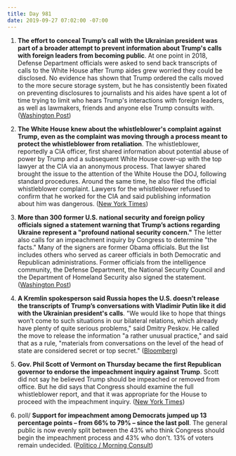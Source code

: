 ```yaml
---
title: Day 981
date: 2019-09-27 07:02:00 -07:00
---
```


1. **The effort to conceal Trump’s call with the Ukrainian president was part of a broader attempt to prevent information about Trump's calls with foreign leaders from becoming public**. At one point in 2018, Defense Department officials were asked to send back transcripts of calls to the White House after Trump aides grew worried they could be disclosed. No evidence has shown that Trump ordered the calls moved to the more secure storage system, but he has consistently been fixated on preventing disclosures to journalists and his aides have spent a lot of time trying to limit who hears Trump's interactions with foreign leaders, as well as lawmakers, friends and anyone else Trump consults with. ([Washington Post](https://www.washingtonpost.com/politics/effort-to-shield-trumps-call-with-ukrainian-leader-was-part-of-broader-secrecy-effort/2019/09/26/dc3a482c-e076-11e9-be96-6adb81821e90_story.html))

2. **The White House knew about the whistleblower's complaint against Trump, even as the complaint was moving through a process meant to protect the whistleblower from retaliation**. The whistleblower, reportedly a CIA officer, first shared information about potential abuse of power by Trump and a subsequent White House cover-up with the top lawyer at the CIA via an anonymous process. That lawyer shared brought the issue to the attention of the White House the DOJ, following standard procedures. Around the same time, he also filed the official whistleblower complaint. Lawyers for the whistleblower refused to confirm that he worked for the CIA and said publishing information about him was dangerous. ([New York Times](https://www.nytimes.com/2019/09/26/us/politics/who-is-whistleblower.html))

3. **More than 300 former U.S. national security and foreign policy officials signed a statement warning that Trump’s actions regarding Ukraine represent a "profound national security concern."** The letter also calls for an impeachment inquiry by Congress to determine "the facts." Many of the signers are former Obama officials. But the list includes others who served as career officials in both Democratic and Republican administrations. Former officials from the intelligence community, the Defense Department, the National Security Council and the Department of Homeland Security also signed the statement. ([Washington Post](https://www.washingtonpost.com/national-security/nearly-300-former-officials-call-trumps-actions-concerning-ukraine-profound-national-security-concern/2019/09/27/254c09ac-e09e-11e9-8dc8-498eabc129a0_story.html)) 

4. **A Kremlin spokesperson said Russia hopes the U.S. doesn’t release the transcripts of Trump’s conversations with Vladimir Putin like it did with the Ukrainian president's calls**. "We would like to hope that things won’t come to such situations in our bilateral relations, which already have plenty of quite serious problems," said Dmitry Peskov. He called the move to release the information "a rather unusual practice," and said that as a rule, "materials from conversations on the level of the head of state are considered secret or top secret." ([Bloomberg](https://www.bloomberg.com/news/articles/2019-09-27/kremlin-hopes-white-house-doesn-t-release-putin-trump-calls))

5. **Gov. Phil Scott of Vermont on Thursday became the first Republican governor to endorse the impeachment inquiry against Trump**. Scott did not say he believed Trump should be impeached or removed from office. But he did  says that Congress should examine the full whistleblower report, and that it was appropriate for the House to proceed with the impeachment inquiry. ([New York Times](https://www.nytimes.com/2019/09/26/us/politics/phil-scott-vermont-governor-impeachment.html))

6. poll/ **Support for impeachment among Democrats jumped up 13 percentage points – from 66% to 79% – since the last poll**. The general public is now evenly split between the 43% who think Congress should begin the impeachment process and 43% who don't. 13% of voters remain undecided. ([Politico / Morning Consult](https://www.politico.com/story/2019/09/26/poll-support-impeachment-trump-1515012))